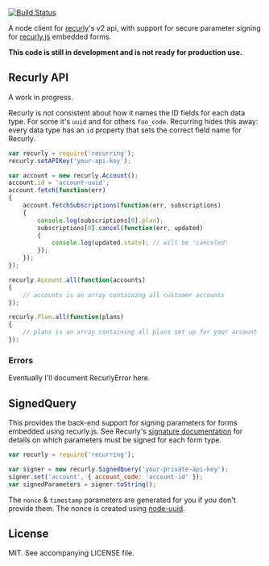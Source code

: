 [![Build Status](https://travis-ci.org/ceejbot/recurring.png)](https://travis-ci.org/ceejbot/recurring)

A node client for [recurly](https://recurly.com)'s v2 api, with support for secure parameter signing for [recurly.js](https://docs.recurly.com/recurlyjs) embedded forms.

__This code is still in development and is not ready for production use.__ 

## Recurly API

A work in progress.

Recurly is not consistent about how it names the ID fields for each data type. For some it's `uuid` and for others `foo_code`. Recurring hides this away: every data type has an `id` property that sets the correct field name for Recurly.

```javascript
var recurly = require('recurring');
recurly.setAPIKey('your-api-key');

var account = new recurly.Account();
account.id = 'account-uuid';
account.fetch(function(err)
{
    account.fetchSubscriptions(function(err, subscriptions)
    {
        console.log(subscriptions[0].plan);
        subscriptions[0].cancel(function(err, updated)
        {
        	console.log(updated.state); // will be 'canceled'
        });
    });
});

recurly.Account.all(function(accounts)
{
    // accounts is an array containing all customer accounts
});

recurly.Plan.all(function(plans)
{
    // plans is an array containing all plans set up for your account
});

```

### Errors

Eventually I'll document RecurlyError here.

## SignedQuery

This provides the back-end support for signing parameters for forms embedded using recurly.js. See Recurly's [signature documentation](https://docs.recurly.com/api/recurlyjs/signatures) for details on which parameters must be signed for each form type.

```javascript
var recurly = require('recurring');

var signer = new recurly.SignedQuery('your-private-api-key');
signer.set('account', { account_code: 'account-id' });
var signedParameters = signer.toString();
```

The `nonce` & `timestamp` parameters are generated for you if you don't provide them. The nonce is created using [node-uuid](https://github.com/broofa/node-uuid).

## License

MIT. See accompanying LICENSE file.

